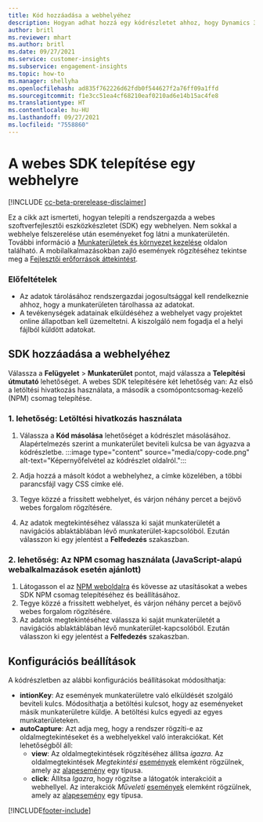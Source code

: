 ```yaml
---
title: Kód hozzáadása a webhelyéhez
description: Hogyan adhat hozzá egy kódrészletet ahhoz, hogy Dynamics 365 Customer Insights eseményeket rögzítsen a webhelyén.
author: britl
ms.reviewer: mhart
ms.author: britl
ms.date: 09/27/2021
ms.service: customer-insights
ms.subservice: engagement-insights
ms.topic: how-to
ms.manager: shellyha
ms.openlocfilehash: ad835f762226d62fdb0f544627f2a76ff09a1ffd
ms.sourcegitcommit: f1e3cc51ea4cf68210eaf0210ad6e14b15ac4fe8
ms.translationtype: HT
ms.contentlocale: hu-HU
ms.lasthandoff: 09/27/2021
ms.locfileid: "7558860"
---
```

# <a name="install-the-web-sdk-on-a-website"></a>A webes SDK telepítése egy webhelyre

[!INCLUDE [cc-beta-prerelease-disclaimer](includes/cc-beta-prerelease-disclaimer.md)]

Ez a cikk azt ismerteti, hogyan telepíti a rendszergazda a webes szoftverfejlesztői eszközkészletet (SDK) egy webhelyen. Nem sokkal a webhelye felszerelése után eseményeket fog látni a munkaterületén. További információ a [Munkaterületek és környezet kezelése](manage-environments-workspaces.md) oldalon található. A mobilalkalmazásokban zajló események rögzítéséhez tekintse meg a [Fejlesztői erőforrások áttekintést](developer-resources.md).


### <a name="prerequisites"></a>Előfeltételek

* Az adatok tárolásához rendszergazdai jogosultsággal kell rendelkeznie ahhoz, hogy a munkaterületen tárolhassa az adatokat.
* A tevékenységek adatainak elküldéséhez a webhelyet vagy projektet online állapotban kell üzemeltetni. A kiszolgáló nem fogadja el a helyi fájlból küldött adatokat.


## <a name="add-web-sdk-to-your-website"></a>SDK hozzáadása a webhelyéhez

Válassza a **Felügyelet** > **Munkaterület** pontot, majd válassza a **Telepítési útmutató** lehetőséget. A webes SDK telepítésére két lehetőség van: Az első a letöltési hivatkozás használata, a második a csomópontcsomag-kezelő (NPM) csomag telepítése.

### <a name="option-1-using-the-download-link"></a>1. lehetőség: Letöltési hivatkozás használata

1. Válassza a **Kód másolása** lehetőséget a kódrészlet másolásához. Alapértelmezés szerint a munkaterület beviteli kulcsa be van ágyazva a kódrészletbe.
  :::image type="content" source="media/copy-code.png" alt-text="Képernyőfelvétel az kódrészlet oldalról.":::

1. Adja hozzá a másolt kódot a webhelyhez, a <head> címke közelében, a többi parancsfájl vagy CSS címke elé.
1. Tegye közzé a frissített webhelyet, és várjon néhány percet a bejövő webes forgalom rögzítésére.
1. Az adatok megtekintéséhez válassza ki saját munkaterületét a navigációs ablaktáblában lévő munkaterület-kapcsolóból. Ezután válasszon ki egy jelentést a **Felfedezés** szakaszban.

### <a name="option-2-using-the-npm-package-recommended-for-javascript-based-web-apps"></a>2. lehetőség: Az NPM csomag használata (JavaScript-alapú webalkalmazások esetén ajánlott)

1. Látogasson el az [NPM weboldalra](https://www.npmjs.com/package/engagementinsights-web) és kövesse az utasításokat a webes SDK NPM csomag telepítéséhez és beállításához.
1. Tegye közzé a frissített webhelyet, és várjon néhány percet a bejövő webes forgalom rögzítésére.
1. Az adatok megtekintéséhez válassza ki saját munkaterületét a navigációs ablaktáblában lévő munkaterület-kapcsolóból. Ezután válasszon ki egy jelentést a **Felfedezés** szakaszban.

## <a name="configuration-options"></a>Konfigurációs beállítások

A kódrészletben az alábbi konfigurációs beállításokat módosíthatja:

- **intionKey**: Az események munkaterületre való elküldését szolgáló beviteli kulcs. Módosíthatja a betöltési kulcsot, hogy az eseményeket másik munkaterületre küldje. A betöltési kulcs egyedi az egyes munkaterületeken.
- **autoCapture**: Azt adja meg, hogy a rendszer rögzíti-e az oldalmegtekintéseket és a webhelyekkel való interakciókat. Két lehetőségből áll:
    - **view**: Az oldalmegtekintések rögzítéséhez állítsa *igazra*. Az oldalmegtekintések *Megtekintési* [események](glossary.md#event) elemként rögzülnek, amely az [alapesemény](glossary.md#base-event) egy típusa.
    - **click**: Állítsa *Igazra*, hogy rögzítse a látogatók interakcióit a webhellyel. Az interakciók *Műveleti* [események](glossary.md#event) elemként rögzülnek, amely az [alapesemény](glossary.md#base-event) egy típusa.

[!INCLUDE[footer-include](../includes/footer-banner.md)]
